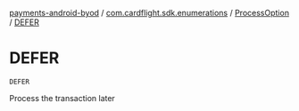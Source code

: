 [payments-android-byod](../../index.md) / [com.cardflight.sdk.enumerations](../index.md) / [ProcessOption](index.md) / [DEFER](./-d-e-f-e-r.md)

# DEFER

`DEFER`

Process the transaction later

